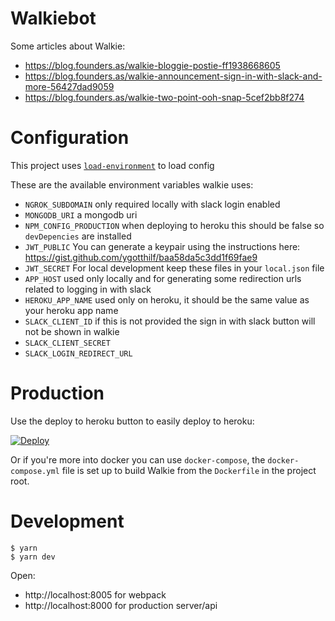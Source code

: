 # Walkiebot



Some articles about Walkie:
* https://blog.founders.as/walkie-bloggie-postie-ff1938668605
* https://blog.founders.as/walkie-announcement-sign-in-with-slack-and-more-56427dad9059
* https://blog.founders.as/walkie-two-point-ooh-snap-5cef2bb8f274

# Configuration

This project uses [`load-environment`](https://www.npmjs.com/package/load-environment) to load config

These are the available environment variables walkie uses:

* `NGROK_SUBDOMAIN` only required locally with slack login enabled
* `MONGODB_URI` a mongodb uri
* `NPM_CONFIG_PRODUCTION` when deploying to heroku this should be false so `devDepencies` are installed
* `JWT_PUBLIC` You can generate a keypair using the instructions here: https://gist.github.com/ygotthilf/baa58da5c3dd1f69fae9
* `JWT_SECRET` For local development keep these files in your `local.json` file
* `APP_HOST` used only locally and for generating some redirection urls related to logging in with slack
* `HEROKU_APP_NAME` used only on heroku, it should be the same value as your heroku app name
* `SLACK_CLIENT_ID` if this is not provided the sign in with slack button will not be shown in walkie
* `SLACK_CLIENT_SECRET`
* `SLACK_LOGIN_REDIRECT_URL`

# Production

Use the deploy to heroku button to easily deploy to heroku:

[![Deploy](https://www.herokucdn.com/deploy/button.svg)](https://heroku.com/deploy?template=https://github.com/FoundersAS/walkiebot)

Or if you're more into docker you can use `docker-compose`, the `docker-compose.yml` file is set up to build Walkie from the `Dockerfile` in the project root.

# Development

    $ yarn
    $ yarn dev

Open:
* http://localhost:8005 for webpack
* http://localhost:8000 for production server/api

